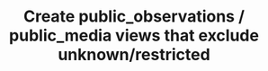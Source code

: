 ---
issue_id: "IBRIDA-015"
title: "Create public_observations / public_media views that exclude unknown/restricted"
status: "open"
priority: "normal"
plan: "anthophila_r2_integration"
phase: "Phase 2"
created: "2025-08-28T00:00:00Z"
updated: "2025-08-28T00:00:00Z"
tags: ["views","license","public","governance"]
blocked_by: ["IBRIDA-006"]
blocks: []
notes: "Master policy: anthophila is unknown-license ⇒ excluded from public data products by default."
---